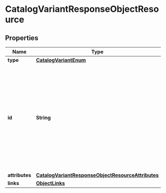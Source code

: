 # CatalogVariantResponseObjectResource

## Properties
Name | Type | Description | Notes
------------ | ------------- | ------------- | -------------
**type** | [**CatalogVariantEnum**](CatalogVariantEnum.md) |  | 
**id** | **String** | The catalog variant ID is a compound ID (string), with format: &#x60;{integration}:::{catalog}:::{external_id}&#x60;. Currently, the only supported integration type is &#x60;$custom&#x60;, and the only supported catalog is &#x60;$default&#x60;. | 
**attributes** | [**CatalogVariantResponseObjectResourceAttributes**](CatalogVariantResponseObjectResourceAttributes.md) |  | 
**links** | [**ObjectLinks**](ObjectLinks.md) |  | 
